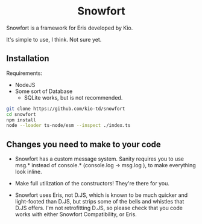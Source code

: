 <center>
    <h1>Snowfort</h1>
</center>

Snowfort is a framework for Eris developed by Kio.

It's simple to use, I think. Not sure yet.

## Installation
Requirements:
 - NodeJS
 - Some sort of Database
    - SQLite works, but is not recommended.

```bash
git clone https://github.com/kio-td/snowfort
cd snowfort
npm install
node --loader ts-node/esm --inspect ./index.ts
```

## Changes you need to make to your code
- Snowfort has a custom message system. Sanity requires you to use msg.* instead of console.* (console.log -> msg.log ), to make everything look inline.

- Make full utilization of the constructors! They're there for you.

- Snowfort uses Eris, not D.JS, which is known to be much quicker and light-footed than D.JS, but strips some of the bells and whistles that D.JS offers. I'm not retrofitting D.JS, so please check that you code works with either Snowfort Compatibility, or Eris.
